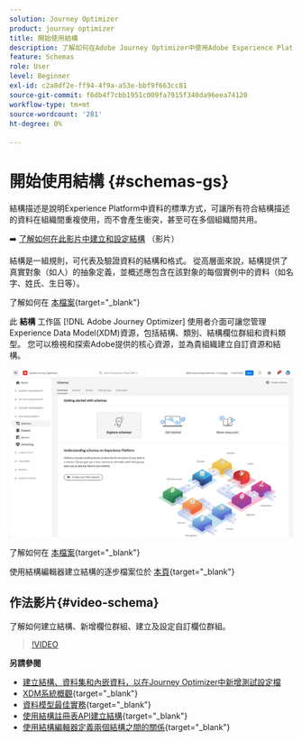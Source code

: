 ```yaml
---
solution: Journey Optimizer
product: journey optimizer
title: 開始使用結構
description: 了解如何在Adobe Journey Optimizer中使用Adobe Experience Platform綱要
feature: Schemas
role: User
level: Beginner
exl-id: c2a8df2e-ff94-4f9a-a53e-bbf9f663cc81
source-git-commit: f6db4f7cbb1951c009fa7915f340da96eea74120
workflow-type: tm+mt
source-wordcount: '281'
ht-degree: 0%

---
```


# 開始使用結構 {#schemas-gs}

結構描述是說明Experience Platform中資料的標準方式，可讓所有符合結構描述的資料在組織間重複使用，而不會產生衝突，甚至可在多個組織間共用。

➡️ [了解如何在此影片中建立和設定結構](#video-schema) （影片）

結構是一組規則，可代表及驗證資料的結構和格式。 從高層面來說，結構提供了真實對象（如人）的抽象定義，並概述應包含在該對象的每個實例中的資料（如名字、姓氏、生日等）。

了解如何在 [本檔案](https://experienceleague.adobe.com/docs/experience-platform/xdm/schema/composition.html){target=&quot;_blank&quot;}

此 **結構** 工作區 [!DNL Adobe Journey Optimizer] 使用者介面可讓您管理Experience Data Model(XDM)資源，包括結構、類別、結構欄位群組和資料類型。 您可以檢視和探索Adobe提供的核心資源，並為貴組織建立自訂資源和結構。

![](assets/schemas-home.png)

了解如何在 [本檔案](https://experienceleague.adobe.com/docs/experience-platform/xdm/ui/overview.html){target=&quot;_blank&quot;}

使用結構編輯器建立結構的逐步檔案位於 [本頁](https://experienceleague.adobe.com/docs/experience-platform/xdm/tutorials/create-schema-ui.html){target=&quot;_blank&quot;}


## 作法影片{#video-schema}

了解如何建立結構、新增欄位群組、建立及設定自訂欄位群組。

>[!VIDEO](https://video.tv.adobe.com/v/334461?quality=12)

**另請參閱**

* [建立結構、資料集和內嵌資料，以在Journey Optimizer中新增測試設定檔](../segment/creating-test-profiles.md)
* [XDM系統概觀](https://experienceleague.adobe.com/docs/experience-platform/xdm/home.html){target=&quot;_blank&quot;}
* [資料模型最佳實務](https://experienceleague.adobe.com/docs/experience-platform/xdm/schema/best-practices.html){target=&quot;_blank&quot;}
* [使用結構註冊表API建立結構](https://experienceleague.adobe.com/docs/experience-platform/xdm/tutorials/create-schema-api.html){target=&quot;_blank&quot;}
* [使用結構編輯器定義兩個結構之間的關係](https://experienceleague.adobe.com/docs/experience-platform/xdm/tutorials/relationship-ui.html){target=&quot;_blank&quot;}
